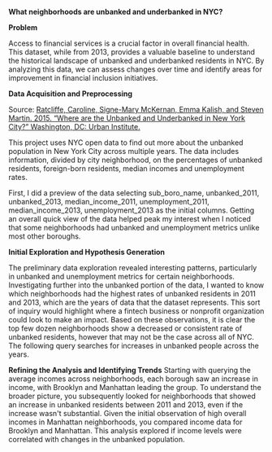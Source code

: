 **What neighborhoods are unbanked and underbanked in NYC?**


**Problem**

Access to financial services is a crucial factor in overall financial health. This dataset, while from 2013, provides a valuable baseline to understand the historical landscape of unbanked and underbanked residents in NYC. By analyzing this data, we can assess changes over time and identify areas for improvement in financial inclusion initiatives.

**Data Acquisition and Preprocessing**

Source: [Ratcliffe, Caroline, Signe-Mary McKernan, Emma Kalish, and Steven Martin. 2015. “Where are the Unbanked and Underbanked in New York City?” Washington, DC: Urban Institute.](https://data.cityofnewyork.us/Business/Where-Are-the-Unbanked-and-Underbanked-in-New-York/v5w4-adxa/about_data)

This project uses NYC open data to find out more about the unbanked population in New York City across multiple years. The data includes information, divided by city neighborhood, on the percentages of unbanked residents, foreign-born residents, median incomes and unemployment rates. 

First, I did a preview of the data selecting sub_boro_name, unbanked_2011, unbanked_2013, median_income_2011, unemployment_2011, median_income_2013, unemployment_2013 as the initial columns. Getting an overall quick view of the data helped peak my interest when I noticed that some neighborhoods had unbanked and unemployment metrics unlike most other boroughs. 

**Initial Exploration and Hypothesis Generation**

The preliminary data exploration revealed interesting patterns, particularly in unbanked and unemployment metrics for certain neighborhoods.
Investigating further into the unbanked portion of the data, I wanted to know which neighborhoods had the highest rates of unbanked residents in 2011 and 2013, which are the years of data that the dataset represents. This sort of inquiry would highlight where a fintech business or nonprofit organization could look to make an impact. 
Based on these observations, it is clear the top few dozen neighborhoods show a decreased or consistent rate of unbanked residents, however that may not be the case across all of NYC. The following query searches for increases in unbanked people across the years. 

**Refining the Analysis and Identifying Trends**
Starting with querying the average incomes across neighborhoods, each borough saw an increase in income, with Brooklyn and Manhattan leading the group. 
To understand the broader picture, you subsequently looked for neighborhoods that showed an increase in unbanked residents between 2011 and 2013, even if the increase wasn't substantial.
Given the initial observation of high overall incomes in Manhattan neighborhoods, you compared income data for Brooklyn and Manhattan. This analysis explored if income levels were correlated with changes in the unbanked population.
